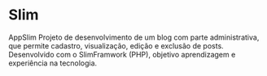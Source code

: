 # Slim
AppSlim Projeto de desenvolvimento de um blog com parte administrativa, que permite cadastro, visualização, edição e exclusão de posts. Desenvolvido com o SlimFramwork (PHP), objetivo aprendizagem e experiência na tecnologia.
